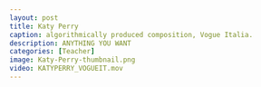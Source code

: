 ```yaml
---
layout: post
title: Katy Perry
caption: algorithmically produced composition, Vogue Italia.
description: ANYTHING YOU WANT
categories: [Teacher]
image: Katy-Perry-thumbnail.png
video: KATYPERRY_VOGUEIT.mov
---
```


